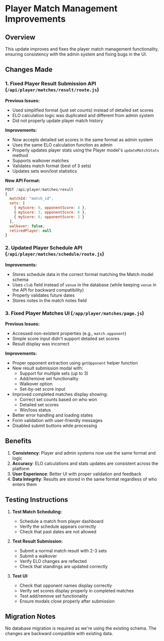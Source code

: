 # Player Match Management Improvements

## Overview

This update improves and fixes the player match management functionality, ensuring consistency with the admin system and fixing bugs in the UI.

## Changes Made

### 1. Fixed Player Result Submission API (`/api/player/matches/result/route.js`)

**Previous Issues:**
- Used simplified format (just set counts) instead of detailed set scores
- ELO calculation logic was duplicated and different from admin system
- Did not properly update player match history

**Improvements:**
- Now accepts detailed set scores in the same format as admin system
- Uses the same ELO calculation function as admin
- Properly updates player stats using the Player model's `updateMatchStats` method
- Supports walkover matches
- Validates match format (best of 3 sets)
- Updates sets won/lost statistics

**New API Format:**
```javascript
POST /api/player/matches/result
{
  matchId: "match_id",
  sets: [
    { myScore: 6, opponentScore: 4 },
    { myScore: 3, opponentScore: 6 },
    { myScore: 6, opponentScore: 2 }
  ],
  walkover: false,
  retiredPlayer: null
}
```

### 2. Updated Player Schedule API (`/api/player/matches/schedule/route.js`)

**Improvements:**
- Stores schedule data in the correct format matching the Match model schema
- Uses `club` field instead of `venue` in the database (while keeping `venue` in the API for backward compatibility)
- Properly validates future dates
- Stores notes in the match notes field

### 3. Fixed Player Matches UI (`/app/player/matches/page.js`)

**Previous Issues:**
- Accessed non-existent properties (e.g., `match.opponent`)
- Simple score input didn't support detailed set scores
- Result display was incorrect

**Improvements:**
- Proper opponent extraction using `getOpponent` helper function
- New result submission modal with:
  - Support for multiple sets (up to 3)
  - Add/remove set functionality
  - Walkover option
  - Set-by-set score input
- Improved completed matches display showing:
  - Correct set counts based on who won
  - Detailed set scores
  - Win/loss status
- Better error handling and loading states
- Form validation with user-friendly messages
- Disabled submit buttons while processing

## Benefits

1. **Consistency**: Player and admin systems now use the same format and logic
2. **Accuracy**: ELO calculations and stats updates are consistent across the platform
3. **User Experience**: Better UI with proper validation and feedback
4. **Data Integrity**: Results are stored in the same format regardless of who enters them

## Testing Instructions

1. **Test Match Scheduling:**
   - Schedule a match from player dashboard
   - Verify the schedule appears correctly
   - Check that past dates are not allowed

2. **Test Result Submission:**
   - Submit a normal match result with 2-3 sets
   - Submit a walkover
   - Verify ELO changes are reflected
   - Check that standings are updated correctly

3. **Test UI:**
   - Check that opponent names display correctly
   - Verify set scores display properly in completed matches
   - Test add/remove set functionality
   - Ensure modals close properly after submission

## Migration Notes

No database migration is required as we're using the existing schema. The changes are backward compatible with existing data. 